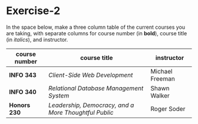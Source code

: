 # Exercise-2
In the space below, make a three column table of the current courses you are taking, with separate columns for course number (in **bold**), course title (in _italics_), and instructor. 

| course number | course title | instructor |
|---------------|--------------|------------|
|__INFO 343__| _Client-Side Web Development_ | Michael Freeman|
|__INFO 340__|_Relational Database Management System_| Shawn Walker|
|__Honors 230__| _Leadership, Democracy, and a More Thoughtful Public_| Roger Soder|
